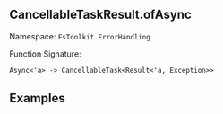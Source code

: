 ## CancellableTaskResult.ofAsync

Namespace: `FsToolkit.ErrorHandling`

Function Signature:

```fsharp
Async<'a> -> CancellableTask<Result<'a, Exception>>
```

## Examples

